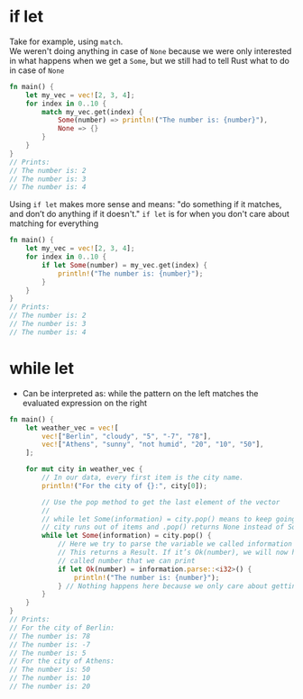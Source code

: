 # if let

Take for example, using `match`.  
We weren't doing anything in case of `None` because we were only interested in what happens when
we get a `Some`, but we still had to tell Rust what to do in case of `None`


```rust
fn main() {
    let my_vec = vec![2, 3, 4];
    for index in 0..10 {
        match my_vec.get(index) {
            Some(number) => println!("The number is: {number}"),
            None => {}
        }
    }
}
// Prints:
// The number is: 2
// The number is: 3
// The number is: 4
```

Using `if let` makes more sense and means: "do something if it matches, and don’t do anything if it doesn't."
`if let` is for when you don't care about matching for everything

```rust
fn main() {
    let my_vec = vec![2, 3, 4];
    for index in 0..10 {
        if let Some(number) = my_vec.get(index) {
            println!("The number is: {number}");
        }
    }
}
// Prints:
// The number is: 2
// The number is: 3
// The number is: 4
```

# while let

* Can be interpreted as: while the pattern on the left matches the evaluated expression on the right

```rust
fn main() {
    let weather_vec = vec![
        vec!["Berlin", "cloudy", "5", "-7", "78"],
        vec!["Athens", "sunny", "not humid", "20", "10", "50"],
    ];

    for mut city in weather_vec {
        // In our data, every first item is the city name.
        println!("For the city of {}:", city[0]);

        // Use the pop method to get the last element of the vector
        //
        // while let Some(information) = city.pop() means to keep going until finally
        // city runs out of items and .pop() returns None instead of Some.
        while let Some(information) = city.pop() {
            // Here we try to parse the variable we called information into an i32.
            // This returns a Result. If it’s Ok(number), we will now have a variable
            // called number that we can print
            if let Ok(number) = information.parse::<i32>() {
                println!("The number is: {number}");
            } // Nothing happens here because we only care about getting an Ok. We never see anything that returns an Err.
        }
    }
}
// Prints:
// For the city of Berlin:
// The number is: 78
// The number is: -7
// The number is: 5
// For the city of Athens:
// The number is: 50
// The number is: 10
// The number is: 20
```

